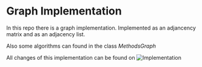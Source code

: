# Graph Implementation
In this repo there is a graph implementation. Implemented as an adjancency matrix and as an adjacency list.

Also some algorithms can found in the class *MethodsGraph*

All changes of this implementation can be found on ![Implementation](https://github.com/juanchovelezpro/ShortestPath-ColombiaCities)
